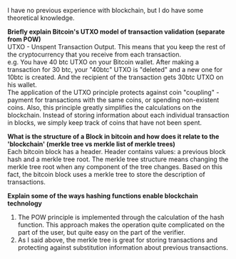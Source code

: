 I have no previous experience with blockchain, but I do have some theoretical knowledge.

**Briefly explain Bitcoin's UTXO model of transaction validation (separate from POW)**  
UTXO - Unspent Transaction Output. This means that you keep the rest of the cryptocurrency that you receive from each transaction.  
e.g. You have 40 btc UTXO on your Bitcoin wallet. After making a transaction for 30 btc, your "40btc" UTXO is "deleted" and a new one for 10btc is created.
And the recipient of the transaction gets 30btc UTXO on his wallet.  
The application of the UTXO principle protects against coin "coupling" - payment for transactions with the same coins, or spending non-existent coins.
Also, this principle greatly simplifies the calculations on the blockchain. Instead of storing information about each individual transaction in blocks, we simply keep track of coins that have not been spent.

**What is the structure of a Block in bitcoin and how does it relate to the 'blockchain' (merkle tree vs merkle list of merkle trees)**  
Each bitcoin block has a header. Header contains values: a previous block hash and a merkle tree root. The merkle tree structure means changing the merkle tree root when any component of the tree changes.
Based on this fact, the bitcoin block uses a merkle tree to store the description of transactions.

**Explain some of the ways hashing functions enable blockchain technology**
1. The POW principle is implemented through the calculation of the hash function. This approach makes the operation quite complicated on the part of the user, but quite easy on the part of the verifier.
2. As I said above, the merkle tree is great for storing transactions and protecting against substitution information about previous transactions.